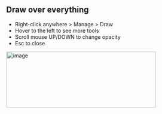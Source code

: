 ## Draw over everything

- Right-click anywhere > Manage > Draw
- Hover to the left to see more tools
- Scroll mouse UP/DOWN to change opacity
- Esc to close

<img width="400" height="150" alt="image" src="https://i.imgur.com/6b7SmDY.png" />